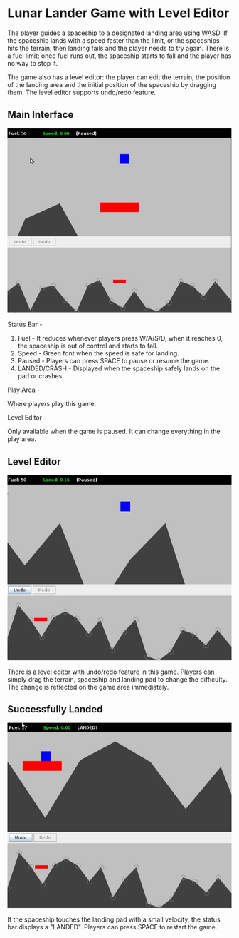 # Lunar Lander Game with Level Editor

The player guides a spaceship to a designated landing area using WASD. If the spaceship lands with a speed faster than the limit, or the spaceships hits the terrain, then landing fails and the player needs to try again. There is a fuel limit: once fuel runs out, the spaceship starts to fall and the player has no way to stop it.

The game also has a level editor: the player can edit the terrain, the position of the landing area and the initial position of the spaceship by dragging them. The level editor supports undo/redo feature.

## Main Interface

![Screenshot](1.jpg)

Status Bar - 

1) Fuel - It reduces whenever players press W/A/S/D, when it reaches 0, the spaceship is out of control and starts to fall.
2) Speed - Green font when the speed is safe for landing.
3) Paused - Players can press SPACE to pause or resume the game.
4) LANDED/CRASH - Displayed when the spaceship safely lands on the pad or crashes.

Play Area - 

Where players play this game.

Level Editor - 

Only available when the game is paused. It can change everything in the play area.

## Level Editor

![Screenshot](edited.jpg)

There is a level editor with undo/redo feature in this game. Players can simply drag the terrain, spaceship and landing pad to change the difficulty. The change is reflected on the game area immediately.

## Successfully Landed

![Screenshot](landed.jpg)

If the spaceship touches the landing pad with a small velocity, the status bar displays a "LANDED". Players can press SPACE to restart the game.
